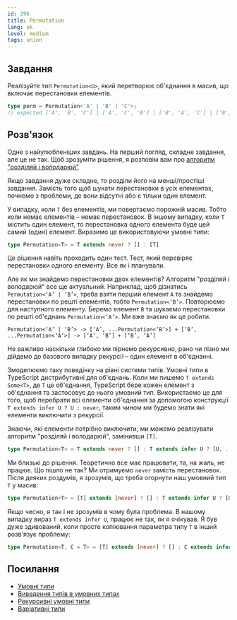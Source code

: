 ```yaml
---
id: 296
title: Permutation
lang: uk
level: medium
tags: union
---
```


## Завдання

Реалізуйте тип `Permutation<U>`, який перетворює об'єднання в масив, що включає перестановки елементів.

```typescript
type perm = Permutation<'A' | 'B' | 'C'>;
// expected ['A', 'B', 'C'] | ['A', 'C', 'B'] | ['B', 'A', 'C'] | ['B', 'C', 'A'] | ['C', 'A', 'B'] | ['C', 'B', 'A']
```

## Розв'язок

Одне з найулюбленіших завдань.
На перший погляд, складне завдання, але це не так.
Щоб зрозуміти рішення, я розповім вам про [алгоритм "розділяй і володарюй"](https://en.wikipedia.org/wiki/Divide-and-conquer_algorithm)

Якщо завдання дуже складне, то розділи його на менші/простіші завдання.
Замість того щоб шукати перестановки в усіх елементах, почнемо з проблеми, де вони відсутні або є тільки один елемент.

У випадку, коли `T` без елементів, ми повертаємо порожній масив.
Тобто коли немає елементів – немає перестановок.
В іншому випадку, коли `T` містить один елемент, то перестановка одного елемента буде цей самий (один) елемент.
Виразимо це використовуючи умовні типи:

```typescript
type Permutation<T> = T extends never ? [] : [T]
```

Це рішення навіть проходить один тест.
Тест, який перевіряє перестановки одного елементу.
Все як і планували.

Але як ми знайдемо перестановки двох елементів?
Алгоритм "розділяй і володарюй" все ще актуальний.
Наприклад, щоб дізнатись `Permutation<‘A’ | ‘B’>`, треба взяти перший елемент `A` та знайдемо перестановки по решті елементів, тобто `Permutation<‘B’>`.
Повторюємо для наступного елементу.
Беремо елемент `B` та шукаємо перестановки по решті об'єднань `Permutation<‘A’>`.
Ми вже знаємо як це робити.

```text
Permutation<‘A’ | ‘B’> -> [‘A’, ...Permutation<‘B’>] + [‘B’, ...Permutation<‘A’>] -> [‘A’, ‘B’] + [‘B’, ‘A’]
```

Не важливо наскільки глибоко ми пірнемо рекурсивно, рано чи пізно ми дійдемо до базового випадку рекурсії – один елемент в об'єднанні.

Змоделюємо таку поведінку на рівні системи типів.
Умовні типи в TypeScript дистрибутивні для об'єднань.
Коли ми пишемо `T extends Some<T>`, де `T` це об'єднання, TypeScript бере кожен елемент з об'єднання та застосовує до нього умовний тип.
Використаємо це для того, щоб перебрати всі елементи об'єднання за допомогою конструкції `T extends infer U ? U : never`, таким чином ми будемо знати які елементи виключити з рекурсії.

Знаючи, які елементи потрібно виключити, ми можемо реалізувати алгоритм "розділяй і володарюй", замінивши `[T]`.

```typescript
type Permutation<T> = T extends never ? [] : T extends infer U ? [U, ...Permutation<Exclude<T, U>>] : []
```

Ми близькі до рішення.
Теоретично все має працювати, та, на жаль, не працює.
Що пішло не так?
Ми отримуємо `never` замість перестановок.
Після деяких роздумів, я зрозумів, що треба огорнути наш умовний тип `T` у масив:

```typescript
type Permutation<T> = [T] extends [never] ? [] : T extends infer U ? [U, ...Permutation<Exclude<T, U>>] : []
```

Якщо чесно, я так і не зрозумів в чому була проблема.
В нашому випадку вираз `T extends infer U`, працює не так, як я очікував.
Я був дуже здивований, коли просте копіювання параметра типу `T` в інший розв'язує проблему:

```typescript
type Permutation<T, C = T> = [T] extends [never] ? [] : C extends infer U ? [U, ...Permutation<Exclude<T, U>>] : []
```

## Посилання

- [Умовні типи](https://www.typescriptlang.org/docs/handbook/advanced-types.html#conditional-types)
- [Виведення типів в умовних типах](https://www.typescriptlang.org/docs/handbook/advanced-types.html#type-inference-in-conditional-types)
- [Рекурсивні умовні типи](https://www.typescriptlang.org/docs/handbook/release-notes/typescript-4-1.html#recursive-conditional-types)
- [Варіативні типи](https://www.typescriptlang.org/docs/handbook/release-notes/typescript-4-0.html#variadic-tuple-types)
